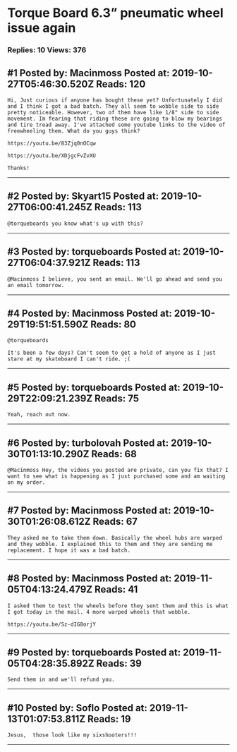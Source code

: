 # Torque Board 6.3&rdquo; pneumatic wheel issue again

### Replies: 10 Views: 376

## \#1 Posted by: Macinmoss Posted at: 2019-10-27T05:46:30.520Z Reads: 120

```
Hi, Just curious if anyone has bought these yet? Unfortunately I did and I think I got a bad batch. They all seem to wobble side to side pretty noticeable. However, two of them have like 1/8" side to side movement. Im fearing that riding these are going to blow my bearings and tire tread away. I've attached some youtube links to the video of freewheeling them. What do you guys think? 

https://youtu.be/83Zjq0nOCqw

https://youtu.be/XDjgcFvZvXU

Thanks!
```

---
## \#2 Posted by: Skyart15 Posted at: 2019-10-27T06:00:41.245Z Reads: 113

```
@torqueboards you know what's up with this?
```

---
## \#3 Posted by: torqueboards Posted at: 2019-10-27T06:04:37.921Z Reads: 113

```
@Macinmoss I believe, you sent an email. We'll go ahead and send you an email tomorrow.
```

---
## \#4 Posted by: Macinmoss Posted at: 2019-10-29T19:51:51.590Z Reads: 80

```
@torqueboards

It's been a few days? Can't seem to get a hold of anyone as I just stare at my skateboard I can't ride. ;(
```

---
## \#5 Posted by: torqueboards Posted at: 2019-10-29T22:09:21.239Z Reads: 75

```
Yeah, reach out now.
```

---
## \#6 Posted by: turbolovah Posted at: 2019-10-30T01:13:10.290Z Reads: 68

```
@Macinmoss Hey, the videos you posted are private, can you fix that? I want to see what is happening as I just purchased some and am waiting on my order.
```

---
## \#7 Posted by: Macinmoss Posted at: 2019-10-30T01:26:08.612Z Reads: 67

```
They asked me to take them down. Basically the wheel hubs are warped and they wobble. I explained this to them and they are sending me replacement. I hope it was a bad batch.
```

---
## \#8 Posted by: Macinmoss Posted at: 2019-11-05T04:13:24.479Z Reads: 41

```
I asked them to test the wheels before they sent them and this is what I got today in the mail. 4 more warped wheels that wobble. 

https://youtu.be/Sz-dIG8orjY
```

---
## \#9 Posted by: torqueboards Posted at: 2019-11-05T04:28:35.892Z Reads: 39

```
Send them in and we'll refund you.
```

---
## \#10 Posted by: Soflo Posted at: 2019-11-13T01:07:53.811Z Reads: 19

```
Jesus,  those look like my sixshooters!!!
```

---
